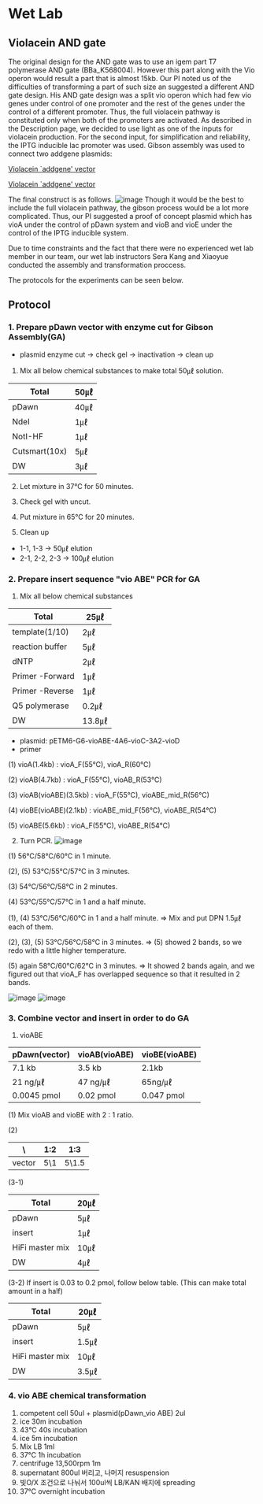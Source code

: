 # Wet Lab

## Violacein AND gate
The original design for the AND gate was to use an igem part T7 polymerase AND gate (BBa_K568004). However this part along with the Vio operon would result a part that is almost 15kb. Our PI noted us of the difficulties of transforming a part of such size an suggested a different AND gate design. His AND gate design was a split vio operon which had few vio genes under control of one promoter and the rest of the genes under the control of a different promoter. Thus, the full violacein pathway is constituted only when both of the promoters are activated. 
As described in the Description page, we decided to use light as one of the inputs for violacein production. For the second input, for simplification and reliability, the IPTG inducible lac promoter was used. 
Gibson assembly was used to connect two addgene plasmids: 

[Violacein `addgene' vector](https://www.addgene.org/73440/)

[Violacein `addgene' vector](https://www.addgene.org/43796/)
 
The final construct is as follows. 
![image](https://user-images.githubusercontent.com/87188354/137825930-f057ebca-0942-45a7-8f6b-6c5e437be36e.png)
Though it would be the best to include the full violacein pathway, the gibson process would be a lot more complicated. Thus, our PI suggested a proof of concept plasmid which has vioA under the control of pDawn system and vioB and vioE under the control of the IPTG inducible system. 


Due to time constraints and the fact that there were no experienced wet lab member in our team, our wet lab instructors Sera Kang and Xiaoyue conducted the assembly and transformation proccess. 

The protocols for the experiments can be seen below.

## Protocol
### 1. Prepare pDawn vector with enzyme cut for Gibson Assembly(GA)
- plasmid enzyme cut -> check gel -> inactivation -> clean up
1. Mix all below chemical substances to make total 50㎕ solution.

Total         | 50㎕ 
--------------|-------
pDawn         | 40㎕   
NdeI          | 1㎕    
NotI-HF       | 1㎕    
Cutsmart(10x) | 5㎕    
DW            | 3㎕ 


2. Let mixture in 37℃ for 50 minutes.

4. Check gel with uncut.

6. Put mixture in 65℃ for 20 minutes.

8. Clean up
- 1-1, 1-3 -> 50㎕ elution
- 2-1, 2-2, 2-3 -> 100㎕ elution

### 2. Prepare insert sequence "vio ABE" PCR for GA
1. Mix all below chemical substances

Total            | 25㎕ 
--------------   | ----
template(1/10)   | 2㎕
reaction buffer  | 5㎕ 
dNTP             | 2㎕ 
Primer -Forward  | 1㎕ 
Primer -Reverse  | 1㎕
Q5 polymerase    | 0.2㎕ 
DW               | 13.8㎕ 

* plasmid: pETM6-G6-vioABE-4A6-vioC-3A2-vioD
* primer

(1) vioA(1.4kb) : vioA_F(55℃), vioA_R(60℃)

(2) vioAB(4.7kb) : vioA_F(55℃), vioAB_R(53℃)

(3) vioAB(vioABE)(3.5kb) : vioA_F(55℃), vioABE_mid_R(56℃)

(4) vioBE(vioABE)(2.1kb) : vioABE_mid_F(56℃), vioABE_R(54℃)

(5) vioABE(5.6kb) : vioA_F(55℃), vioABE_R(54℃)

2. Turn PCR.
![image](https://user-images.githubusercontent.com/79410957/138125700-d86c41f4-21d6-4c67-b16d-1c0c3b51d61d.png)

(1) 56℃/58℃/60℃ in 1 minute.

(2), (5) 53℃/55℃/57℃ in 3 minutes.

(3) 54℃/56℃/58℃ in 2 minutes.

(4) 53℃/55℃/57℃ in 1 and a half minute.

(1), (4) 53℃/56℃/60℃ in 1 and a half minute.
 => Mix and put DPN 1.5㎕ each of them.

(2), (3), (5) 53℃/56℃/58℃ in 3 minutes.
 => (5) showed 2 bands, so we redo with a little higher temperature.

(5) again 58℃/60℃/62℃ in 3 minutes.
 => It showed 2 bands again, and we figured out that vioA_F has overlapped sequence so that it resulted in 2 bands.
 
![image](https://user-images.githubusercontent.com/79410957/138127890-c71e1eeb-b9ee-48e0-94e6-8e22556ea161.png)
![image](https://user-images.githubusercontent.com/79410957/138127912-a6787096-09cf-43ad-81f4-1cce91052a83.png)

### 3. Combine vector and insert in order to do GA
1. vioABE

pDawn(vector) | vioAB(vioABE) | vioBE(vioABE)
------------- |-----------    | -------------
7.1 kb        | 3.5 kb        | 2.1kb
21 ng/㎕      | 47 ng/㎕      | 65ng/㎕
0.0045 pmol   | 0.02 pmol     | 0.047 pmol

(1) Mix vioAB and vioBE with 2 : 1 ratio.

(2)

  \   | 1:2 | 1:3 
------|-----|-----
vector| 5\1 | 5\1.5

(3-1) 

Total           | 20㎕
-----           |------
pDawn           | 5㎕
insert          | 1㎕
HiFi master mix | 10㎕
DW              | 4㎕

(3-2) If insert is 0.03 to 0.2 pmol, follow below table. (This can make total amount in a half)

Total           | 20㎕
------          |------
pDawn           | 5㎕
insert          | 1.5㎕
HiFi master mix | 10㎕
DW              | 3.5㎕




### 4. vio ABE chemical transformation
 
1. competent cell 50ul + plasmid(pDawn_vio ABE) 2ul
2. ice 30m incubation
3. 43℃ 40s incubation
4. ice 5m incubation
5. Mix LB 1ml
6. 37℃ 1h incubation
7. centrifuge 13,500rpm 1m
8. supernatant 800ul 버리고, 나머지 resuspension
9. 빛O/X 조건으로 나눠서 100ul씩 LB/KAN 배지에 spreading
10. 37℃ overnight incubation

